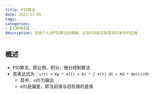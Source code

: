 ```yaml
---
title: PID算法
date: 2023-12-05
tags:
categories:
- [无刷电机]
description: 总结个人对PID算法的理解，以及PID在实际项目开发中的应用
---
```



## 概述

- PID算法，即比例、积分、微分控制算法
- 其表达式为：`u(t) = Kp * e(t) + Ki * ∫ e(t) dt + Kd * de(t)/dt`
    - 其中，u(t)为输出
    - e(t)是偏差，即当前值与目标值的差值


